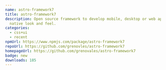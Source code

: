```yaml
---
name: astro-framework7
title: astro-framework7
description: Open source framework to develop mobile, desktop or web apps with
  native look and feel.
categories:
  - css+ui
  - recent
npmUrl: https://www.npmjs.com/package/astro-framework7
repoUrl: https://github.com/grenovles/astro-framework7
homepageUrl: https://github.com/grenovales/astro-framework7
badge: new
downloads: 185
---
```

